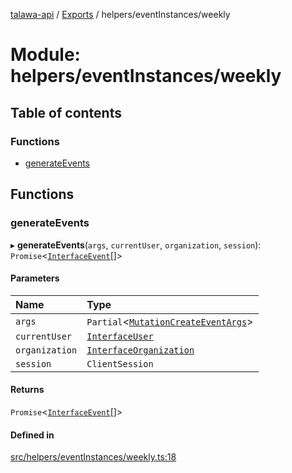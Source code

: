 [talawa-api](../README.md) / [Exports](../modules.md) / helpers/eventInstances/weekly

# Module: helpers/eventInstances/weekly

## Table of contents

### Functions

- [generateEvents](helpers_eventInstances_weekly.md#generateevents)

## Functions

### generateEvents

▸ **generateEvents**(`args`, `currentUser`, `organization`, `session`): `Promise`\<[`InterfaceEvent`](../interfaces/models_Event.InterfaceEvent.md)[]\>

#### Parameters

| Name | Type |
| :------ | :------ |
| `args` | `Partial`\<[`MutationCreateEventArgs`](types_generatedGraphQLTypes.md#mutationcreateeventargs)\> |
| `currentUser` | [`InterfaceUser`](../interfaces/models_User.InterfaceUser.md) |
| `organization` | [`InterfaceOrganization`](../interfaces/models_Organization.InterfaceOrganization.md) |
| `session` | `ClientSession` |

#### Returns

`Promise`\<[`InterfaceEvent`](../interfaces/models_Event.InterfaceEvent.md)[]\>

#### Defined in

[src/helpers/eventInstances/weekly.ts:18](https://github.com/PalisadoesFoundation/talawa-api/blob/0075fca/src/helpers/eventInstances/weekly.ts#L18)
